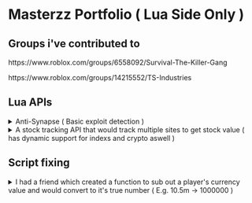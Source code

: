 # Masterzz Portfolio ( Lua Side Only )

## Groups i've contributed to
<p> https://www.roblox.com/groups/6558092/Survival-The-Killer-Gang </p>
<p> https://www.roblox.com/groups/14215552/TS-Industries </p>

## Lua APIs

<details>
<summary> 
    Anti-Synapse ( Basic exploit detection )
</summary>
    
https://i.imgur.com/NcI4ZOT.mp4
</details>

<details>
<summary> 
    A stock tracking API that would track multiple sites to get stock value ( has dynamic support for indexs and crypto aswell )
</summary>

![Api's data response](https://i.imgur.com/BKTpzdT.png)
<p> Api's data response </p>

![Api's data response into a UI](https://i.imgur.com/kHHuwzg.png)
<p> Api's data response into a UI using price map </p>

![Api's data response using multiple at onace](https://i.imgur.com/Rqut7Lg.png)
<p> Api's data response using multiple at onace </p>

</details>

## Script fixing

<details>
<summary> 
    I had a friend which created a function to sub out a player's currency value and would convert to it's true number ( E.g. 10.5m -> 1000000 ) 
</summary>

<p> 

Friends code.
```lua
function getAmt(value)
local b = ''
if tonumber(value) then
    return  tonumber(value)
end
if (string.lower(value):match('m') or string.lower(value):match('k') or string.lower(value):match('b')) then
    local a = string.lower(value):split('')
    for i=1, #a do
        if (a[i] ~= 'm' or a[i] ~= 'M') and a[i] ~= nil and a[i] ~= '' then
            b = ''..b..a[i]
        elseif (a[i] ~= 'm' or a[i] ~= 'M') and tonumber(b) then
            return tonumber(b) * 1000000
        end
        if (a[i] ~= 'b' or a[i] ~= 'B') and a[i] ~= nil and a[i] ~= '' then
            b = ''..b..a[i]
        elseif (a[i] ~= 'b' or a[i] ~= 'B') and tonumber(b) then
            return tonumber(b) * 1000000000
        end
        if (a[i] ~= 'k' or a[i] ~= 'K') and a[i] ~= nil and a[i] ~= '' then
            b = ''..b..a[i]
        elseif (a[i] ~= 'k' or a[i] ~= 'K') and tonumber(b) then
            return tonumber(b) * 1000
        end
    end
end
```

My fix for his code.
```lua
function getAmt(value)
    for i,v in pairs(string.split(string.lower(value),'')) do 
        if v == 'm' then
            return tonumber(string.match(value, "([+-]?%d*%.?%d+)%.?")) * 10^6
        elseif v == 'k' then
            return tonumber(string.match(value, "([+-]?%d*%.?%d+)%.?")) * 10^3
        elseif v == 'b' then
            return tonumber(string.match(value, "([+-]?%d*%.?%d+)%.?")) * 10^9
        end
    end
end
```
</p>
</details>
